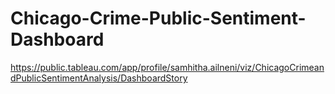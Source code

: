 # Chicago-Crime-Public-Sentiment-Dashboard
https://public.tableau.com/app/profile/samhitha.ailneni/viz/ChicagoCrimeandPublicSentimentAnalysis/DashboardStory
